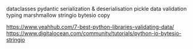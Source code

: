 dataclasses
pydantic
serialization & deserialisation
pickle
data validation
typing
marshmallow
stringio
bytesio
copy

https://www.yeahhub.com/7-best-python-libraries-validating-data/
https://www.digitalocean.com/community/tutorials/python-io-bytesio-stringio
